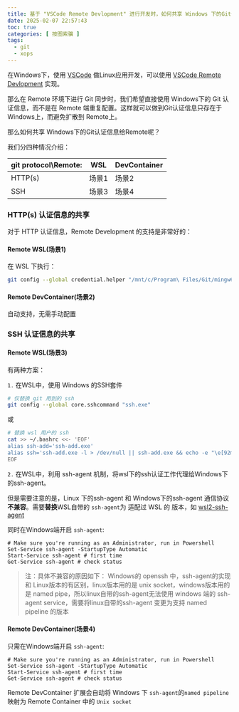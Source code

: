 ```yaml
---
title: 基于 "VSCode Remote Devlopment" 进行开发时，如何共享 Windows 下的Git认证信息给Remote
date: 2025-02-07 22:57:43
toc: true
categories: [ 按图索骥 ]
tags:
  - git
  - xops
---
```


在Windows下，使用 [VSCode](https://code.visualstudio.com/) 做Linux应用开发，可以使用 [VSCode Remote Devlopment](https://marketplace.visualstudio.com/items?itemName=ms-vscode-remote.vscode-remote-extensionpack) 实现。

那么在 Remote 环境下进行 Git 同步时，我们希望直接使用 Windows下的 Git 认证信息，而不是在 Remote 端重复配置。这样就可以做到Git认证信息只存在于Windows上，而避免扩散到 Remote上。

那么如何共享 Windows下的Git认证信息给Remote呢？
<!-- more -->

我们分四种情况介绍：

| git protocol\Remote: | WSL | DevContainer |
|---|---|---|
| HTTP(s) | 场景1 | 场景2 |
| SSH | 场景3 | 场景4 |

### HTTP(s) 认证信息的共享

对于 HTTP 认证信息，Remote Development 的支持是非常好的：

#### Remote WSL(场景1)

在 WSL 下执行：

```bash
git config --global credential.helper "/mnt/c/Program\ Files/Git/mingw64/bin/git-credential-manager.exe"
```

#### Remote DevContainer(场景2)

自动支持，无需手动配置

### SSH 认证信息的共享

#### Remote WSL(场景3)

有两种方案：

`1.` 在WSL中，使用 Windows 的SSH套件

```bash
# 仅替换 git 用到的 ssh
git config --global core.sshcommand "ssh.exe"
```
或
```bash
# 替换 wsl 用户的 ssh
cat >> ~/.bashrc <<- 'EOF'
alias ssh-add='ssh-add.exe'
alias ssh='ssh-add.exe -l > /dev/null || ssh-add.exe && echo -e "\e[92mssh-key(s) are now available in your ssh-agent until you lock your windows machine! \n \e[0m" && ssh.exe'
EOF
```

`2.` 在WSL中，利用 ssh-agent 机制，将wsl下的ssh认证工作代理给Windows下的ssh-agent。

但是需要注意的是，Linux 下的ssh-agent 和 Windows下的ssh-agent 通信协议**不兼容**。需要**替换**WSL自带的 `ssh-agent`为 适配过 WSL 的 版本，如 [wsl2-ssh-agent](https://github.com/mame/wsl2-ssh-agent)

同时在Windows端开启 `ssh-agent`:

```pwsh
# Make sure you're running as an Administrator, run in Powershell
Set-Service ssh-agent -StartupType Automatic
Start-Service ssh-agent # first time
Get-Service ssh-agent # check status
```

> 注：具体不兼容的原因如下：
> Windows的 openssh 中，ssh-agent的实现 和 Linux版本的有区别，linux版本用的是 unix socket，windows版本用的是 named pipe，所以linux自带的ssh-agent无法使用 windows 端的 ssh-agent service，需要将linux自带的ssh-agent 变更为支持 named pipeline 的版本

#### Remote DevContainer(场景4)

只需在Windows端开启 `ssh-agent`:

```pwsh
# Make sure you're running as an Administrator, run in Powershell
Set-Service ssh-agent -StartupType Automatic
Start-Service ssh-agent # first time
Get-Service ssh-agent # check status
```

Remote DevContainer 扩展会自动将 Windows 下 `ssh-agent`的`named pipeline`映射为 Remote Container 中的 `Unix socket`
